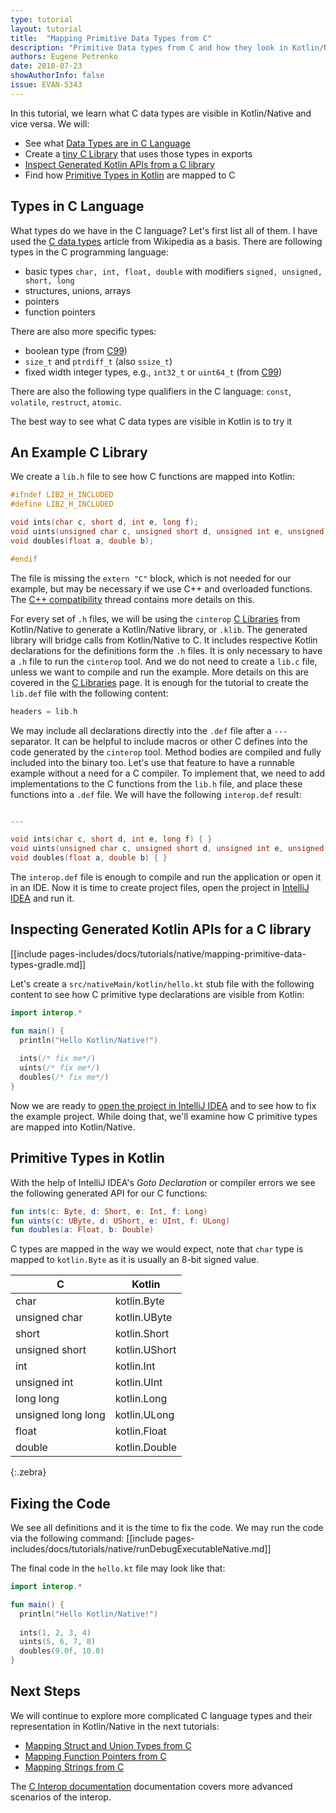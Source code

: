 ```yaml
---
type: tutorial
layout: tutorial
title:  "Mapping Primitive Data Types from C"
description: "Primitive Data types from C and how they look in Kotlin/Native"
authors: Eugene Petrenko 
date: 2018-07-23
showAuthorInfo: false
issue: EVAN-5343
---
```


In this tutorial, we learn what C data types are visible in Kotlin/Native and vice versa. We will: 
- See what [Data Types are in C Language](#types-in-c-language)
- Create a [tiny C Library](#an-example-c-library) that uses those types in exports
- [Inspect Generated Kotlin APIs from a C library](#inspecting-generated-kotlin-apis-for-a-c-library)
- Find how [Primitive Types in Kotlin](#primitive-types-in-kotlin) are mapped to C

## Types in C Language

What types do we have in the C language? Let's first list all of them. I have used the
[C data types](https://en.wikipedia.org/wiki/C_data_types) article from Wikipedia as a basis.
There are following types in the C programming language:
- basic types `char, int, float, double` with modifiers `signed, unsigned, short, long` 
- structures, unions, arrays
- pointers
- function pointers

There are also more specific types:
- boolean type (from [C99](https://en.wikipedia.org/wiki/C99))
- `size_t` and `ptrdiff_t` (also `ssize_t`)
- fixed width integer types, e.g., `int32_t` or `uint64_t` (from [C99](https://en.wikipedia.org/wiki/C99))

There are also the following type qualifiers in the C language: `const`, `volatile`, `restruct`, `atomic`.

The best way to see what C data types are visible in Kotlin is to try it

## An Example C Library

We create a `lib.h` file to see how C functions are mapped into Kotlin:
<div class="sample" markdown="1" mode="c" theme="idea" data-highlight-only="1" auto-indent="false">

```c
#ifndef LIB2_H_INCLUDED
#define LIB2_H_INCLUDED

void ints(char c, short d, int e, long f);
void uints(unsigned char c, unsigned short d, unsigned int e, unsigned long f);
void doubles(float a, double b);

#endif
```
</div>

The file is missing the `extern "C"` block, which is not needed for our example, but may be 
necessary if we use C++ and overloaded functions. The 
[C++ compatibility](https://stackoverflow.com/questions/1041866/what-is-the-effect-of-extern-c-in-c)
thread contains more details on this.

For every set of `.h` files,
we will be using the `cinterop` [C Libraries](/docs/reference/native/c_interop.html)
from Kotlin/Native to generate a Kotlin/Native library,
or `.klib`. The generated library will bridge calls from Kotlin/Native to C. It includes
respective Kotlin declarations for the definitions form the `.h` files.
It is only necessary to have a `.h` file to run the `cinterop` tool. And we do not need to create a 
`lib.c` file, unless we want to compile and run the example.
More details on this are covered in the [C Libraries](/docs/reference/native/c_interop.html) page. It is enough for
the tutorial to create the `lib.def` file with the following content:
<div class="sample" markdown="1" mode="c" theme="idea" data-highlight-only="1" auto-indent="false">

```c
headers = lib.h
```
</div>

We may include all declarations directly into the `.def` file after a `---` separator.
It can be helpful to include macros or other C defines into the code generated by the `cinterop` tool.
Method bodies are compiled and fully included into the binary too. Let's use
that feature to have a runnable example without a need for a C compiler.
To implement that, we need to add implementations to the C functions from the `lib.h` file,
and place these functions into a `.def` file.
We will have the following `interop.def` result:
<div class="sample" markdown="1" mode="c" theme="idea" data-highlight-only="1" auto-indent="false">

```c

---

void ints(char c, short d, int e, long f) { }
void uints(unsigned char c, unsigned short d, unsigned int e, unsigned long f) { }
void doubles(float a, double b) { }
```
</div>

The `interop.def` file is enough to compile and run the application or open it in an IDE.
Now it is time to create project files, open the project in
[IntelliJ IDEA](https://jetbrains.com/idea) and run it. 

## Inspecting Generated Kotlin APIs for a C library

[[include pages-includes/docs/tutorials/native/mapping-primitive-data-types-gradle.md]]

Let's create a `src/nativeMain/kotlin/hello.kt` stub file with the following content
to see how C primitive type declarations are visible from Kotlin:

<div class="sample" markdown="1" theme="idea" data-highlight-only>

```kotlin
import interop.*

fun main() {
  println("Hello Kotlin/Native!")
  
  ints(/* fix me*/)
  uints(/* fix me*/)
  doubles(/* fix me*/)
}
```
</div>

Now we are ready to
[open the project in IntelliJ IDEA](basic-kotlin-native-app.html#open-in-ide)
and to see how to fix the example project. While doing that,
we'll examine how C primitive types are mapped into Kotlin/Native.

## Primitive Types in Kotlin

With the help of IntelliJ IDEA's _Goto Declaration_ or
compiler errors we see the following generated API for our C functions:

<div class="sample" markdown="1" theme="idea" data-highlight-only="1" auto-indent="false">

```kotlin
fun ints(c: Byte, d: Short, e: Int, f: Long)
fun uints(c: UByte, d: UShort, e: UInt, f: ULong)
fun doubles(a: Float, b: Double)
```
</div>

C types are mapped in the way we would expect, note that `char` type is mapped to `kotlin.Byte` 
as it is usually an 8-bit signed value.

| C | Kotlin |
|---|--------|
| char  |  kotlin.Byte |
| unsigned char  |  kotlin.UByte |
| short |  kotlin.Short |
| unsigned short |  kotlin.UShort |
| int   |  kotlin.Int |
| unsigned int   |  kotlin.UInt |
| long long  |  kotlin.Long |
| unsigned long long |  kotlin.ULong |
| float |  kotlin.Float |
| double | kotlin.Double |
{:.zebra}


## Fixing the Code

We see all definitions and it is the time to fix the code. We may run the code via the following
command:
[[include pages-includes/docs/tutorials/native/runDebugExecutableNative.md]]

The final code in the `hello.kt` file may look like that:
 
<div class="sample" markdown="1" theme="idea" data-highlight-only>

```kotlin
import interop.*

fun main() {
  println("Hello Kotlin/Native!")
  
  ints(1, 2, 3, 4)
  uints(5, 6, 7, 8)
  doubles(9.0f, 10.0)
}
```
</div>

## Next Steps

We will continue to explore more complicated C language types and their representation in Kotlin/Native
in the next tutorials:
- [Mapping Struct and Union Types from C](mapping-struct-union-types-from-c.html)
- [Mapping Function Pointers from C](mapping-function-pointers-from-c.html)
- [Mapping Strings from C](mapping-strings-from-c.html)

The [C Interop documentation](/docs/reference/native/c_interop.html)
documentation covers more advanced scenarios of the interop.

